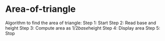 # Area-of-triangle
Algorithm to find the area of triangle:
Step 1: Start
Step 2: Read base and height
Step 3: Compute area as 1/2*base*height
Step 4: Display area
Step 5: Stop
